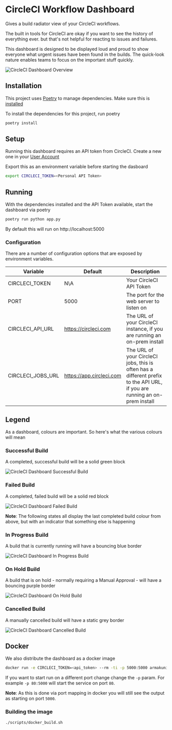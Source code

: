 # CircleCI Workflow Dashboard

Gives a build radiator view of your CircleCI workflows.

The built in tools for CircleCI are okay if you want to see the history of everything ever. but that's not helpful for reacting to issues and failures.

This dashboard is designed to be displayed loud and proud to show everyone what urgent issues have been found in the builds. The quick-look nature enables teams to focus on the important stuff quickly.

![CircleCI Dashboard Overview](docs/imgs/overview.png)

## Installation

This project uses [Poetry](https://python-poetry.org/) to manage dependencies. Make sure this is [installed](https://python-poetry.org/docs/#installation)

To install the dependencies for this project, run poetry

```bash
poetry install
```

## Setup

Running this dashboard requires an API token from CircleCI. Create a new one in your [User Account](https://circleci.com/account/api)

Export this as an environment variable before starting the dasboard

```bash
export CIRCLECI_TOKEN=<Personal API Token>
```

## Running

With the dependencies installed and the API Token available, start the dashboard via poetry

```bash
poetry run python app.py
```

By default this will run on http://localhost:5000

### Configuration

There are a number of configuration options that are exposed by environment variables.

| Variable          | Default                  | Description                                                                                                               |
|-------------------|--------------------------|---------------------------------------------------------------------------------------------------------------------------|
| CIRCLECI_TOKEN    | N\A                      | Your CircleCI API Token                                                                                                   |
| PORT              | 5000                     | The port for the web server to listen on                                                                                  |
| CIRCLECI_API_URL  | https://circleci.com     | The URL of your CircleCI instance, if you are running an on-prem install                                                  |
| CIRCLECI_JOBS_URL | https://app.circleci.com | The URL of your CircleCI jobs, this is often has a different prefix to the API URL, if you are running an on-prem install |

## Legend

As a dashboard, colours are important. So here's what the various colours will mean

### Successful Build

A completed, successful build will be a solid green block

![CircleCI Dashboard Successful Build](docs/imgs/success.png)

### Failed Build

A completed, failed build will be a solid red block

![CircleCI Dashboard Failed Build](docs/imgs/failure.png)

**Note**: The following states all display the last completed build colour from above, but with an indicator that something else is happening

### In Progress Build

A build that is currently running will have a bouncing blue border

![CircleCI Dashboard In Progress Build](docs/imgs/building.png)

### On Hold Build

A build that is on hold - normally requiring a Manual Approval - will have a bouncing purple border

![CircleCI Dashboard On Hold Build](docs/imgs/on_hold.png)

### Cancelled Build

A manually cancelled build will have a static grey border

![CircleCI Dashboard Cancelled Build](docs/imgs/cancelled.png)

## Docker

We also distribute the dashboard as a docker image

```bash
docker run -e CIRCLECI_TOKEN=<api_token> --rm -ti -p 5000:5000 armakuni/circleci-workflow-dashboard
```

If you want to start run on a different port change change the `-p` param. For example `-p 80:5000` will start the service on port `80`.

**Note**: As this is done via port mapping in docker you will still see the output as starting on port `5000`.

### Building the image

```bash
./scripts/docker_build.sh
```
